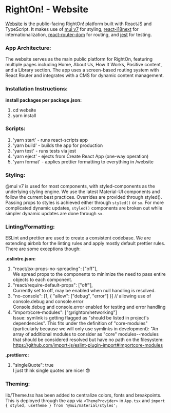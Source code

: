 # RightOn! - Website

[Website](https://rightoneducation.com) is the public-facing RightOn! platform built with ReactJS and TypeScript. It makes use of [mui v7](https://mui.com/material-ui/migration/migration-v5/) for styling, [react-i18next](https://react.i18next.com/) for internationalization, [react-router-dom](https://reactrouter.com/) for routing, and [jest](https://jestjs.io/docs/getting-started) for testing.

### App Architecture:

The website serves as the main public platform for RightOn, featuring multiple pages including Home, About Us, How It Works, Positive content, and a Library section. The app uses a screen-based routing system with React Router and integrates with a CMS for dynamic content management.

### Installation Instructions:

<strong> install packages per package.json: </strong>

1. cd website
2. yarn install

### Scripts:

1. 'yarn start' - runs react-scripts app
2. 'yarn build' - builds the app for production
3. 'yarn test' - runs tests via jest
4. 'yarn eject' - ejects from Create React App (one-way operation)
5. 'yarn format' - applies prettier formatting to everything in /website

### Styling:

@mui v7 is used for most components, with styled-components as the underlying styling engine. We use the latest Material-UI components and follow the current best practices. Overrides are provided through styled(). Passing props to styles is achieved either through `styled()` or `sx`. For more complicated dynamic updates, `styled()` components are broken out while simpler dynamic updates are done through `sx`.

### Linting/Formatting:

ESLint and prettier are used to create a consistent codebase. We are extending airbnb for the linting rules and apply mostly default prettier rules.
There are some exceptions though:

<strong> .eslintrc.json: </strong>

1.  "react/jsx-props-no-spreading": ["off"],  
    We spread props to the components to minimize the need to pass entire objects to each component.
2.  "react/require-default-props": ["off"],  
    Currently set to off, may be enabled when null handling is resolved.
3.  "no-console": [1, { "allow": ["debug", "error"] }] // allowing use of console.debug and console.error  
    Console.debug and console.error enabled for testing and error handling
4.  "import/core-modules": ["@righton/networking"]  
     Issue: symlink is getting flagged as "should be listed in project's dependencies". This fits under the definition of "core-modules"
    (particularly because we will only use symlinks in development):
    "An array of additional modules to consider as "core" modules--modules that should be considered resolved
    but have no path on the filesystem: https://github.com/import-js/eslint-plugin-import#importcore-modules

<strong> .prettierrc: </strong>

1.  "singleQuote": true  
    I just think single quotes are nicer :sunglasses:

### Theming:

lib/Theme.tsx has been added to centralize colors, fonts and breakpoints. This is deployed through the app via `<ThemeProvider>` in `App.tsx` and `import { styled, useTheme } from '@mui/material/styles';`

